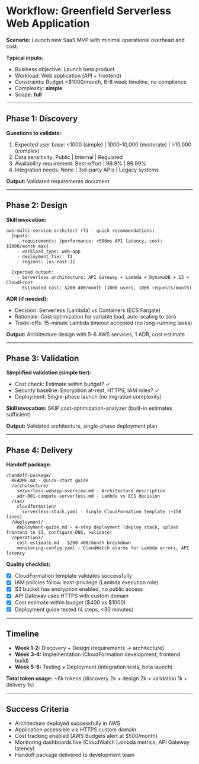 # Workflow: Greenfield Serverless Web Application

**Scenario:** Launch new SaaS MVP with minimal operational overhead and cost.

**Typical inputs:**
- Business objective: Launch beta product
- Workload: Web application (API + frontend)
- Constraints: Budget <$1000/month, 6-8 week timeline, no compliance
- Complexity: **simple**
- Scope: **full**

---

## Phase 1: Discovery

**Questions to validate:**
1. Expected user base: <1000 (simple) | 1000-10,000 (moderate) | >10,000 (complex)
2. Data sensitivity: Public | Internal | Regulated
3. Availability requirement: Best-effort | 99.9% | 99.99%
4. Integration needs: None | 3rd-party APIs | Legacy systems

**Output:** Validated requirements document

---

## Phase 2: Design

**Skill invocation:**
```
aws-multi-service-architect (T1 - quick recommendations)
  Inputs:
    - requirements: {performance: <500ms API latency, cost: $1000/month max}
    - workload_type: web-app
    - deployment_tier: T1
    - regions: [us-east-1]

  Expected output:
    - Serverless architecture: API Gateway + Lambda + DynamoDB + S3 + CloudFront
    - Estimated cost: $200-400/month (1000 users, 100K requests/month)
```

**ADR (if needed):**
- Decision: Serverless (Lambda) vs Containers (ECS Fargate)
- Rationale: Cost optimization for variable load, auto-scaling to zero
- Trade-offs: 15-minute Lambda timeout accepted (no long-running tasks)

**Output:** Architecture design with 5-6 AWS services, 1 ADR, cost estimate

---

## Phase 3: Validation

**Simplified validation (simple tier):**
- Cost check: Estimate within budget? ✓
- Security baseline: Encryption at-rest, HTTPS, IAM roles? ✓
- Deployment: Single-phase launch (no migration complexity)

**Skill invocation:** SKIP cost-optimization-analyzer (built-in estimates sufficient)

**Output:** Validated architecture, single-phase deployment plan

---

## Phase 4: Delivery

**Handoff package:**
```
/handoff-package/
  README.md - Quick-start guide
  /architecture/
    serverless-webapp-overview.md - Architecture description
    adr-001-compute-serverless.md - Lambda vs ECS decision
  /iac/
    cloudformation/
      serverless-stack.yaml - Single CloudFormation template (~150 lines)
  /deployment/
    deployment-guide.md - 4-step deployment (deploy stack, upload frontend to S3, configure DNS, validate)
  /operations/
    cost-estimate.md - $200-400/month breakdown
    monitoring-config.yaml - CloudWatch alarms for Lambda errors, API latency
```

**Quality checklist:**
- [x] CloudFormation template validates successfully
- [x] IAM policies follow least-privilege (Lambda execution role)
- [x] S3 bucket has encryption enabled, no public access
- [x] API Gateway uses HTTPS with custom domain
- [x] Cost estimate within budget ($400 vs $1000)
- [x] Deployment guide tested (4 steps, <30 minutes)

---

## Timeline

- **Week 1-2:** Discovery + Design (requirements → architecture)
- **Week 3-4:** Implementation (CloudFormation development, frontend build)
- **Week 5-6:** Testing + Deployment (integration tests, beta launch)

**Total token usage:** ~6k tokens (discovery 2k + design 2k + validation 1k + delivery 1k)

---

## Success Criteria

- Architecture deployed successfully in AWS
- Application accessible via HTTPS custom domain
- Cost tracking enabled (AWS Budgets alert at $500/month)
- Monitoring dashboards live (CloudWatch Lambda metrics, API Gateway latency)
- Handoff package delivered to development team
